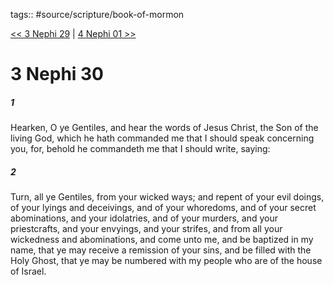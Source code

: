 tags:: #source/scripture/book-of-mormon

[<< 3 Nephi 29](book-of-mormon/11_3_Nephi/3_Nephi_29.md) | [4 Nephi 01 >>](book-of-mormon/12_The_Fourth_Book_of_Nephi/4_Nephi_01.md)

# 3 Nephi 30

##### 1

Hearken, O ye Gentiles, and hear the words of Jesus Christ, the Son of the living God, which he hath commanded me that I should speak concerning you, for, behold he commandeth me that I should write, saying:

##### 2

Turn, all ye Gentiles, from your wicked ways; and repent of your evil doings, of your lyings and deceivings, and of your whoredoms, and of your secret abominations, and your idolatries, and of your murders, and your priestcrafts, and your envyings, and your strifes, and from all your wickedness and abominations, and come unto me, and be baptized in my name, that ye may receive a remission of your sins, and be filled with the Holy Ghost, that ye may be numbered with my people who are of the house of Israel.

